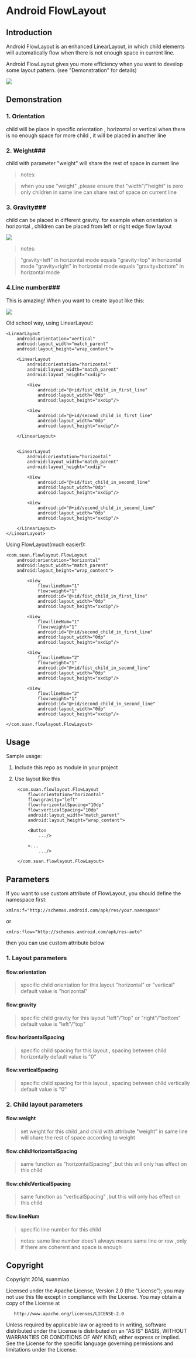 # Android FlowLayout

## Introduction

Android FlowLayout is an enhanced LinearLayout, in which child elements will automatically flow when there is not enough space in current line.

Android FlowLayout gives you more efficiency when you want to develop some layout pattern. (see "Demonstration" for details)

![](https://github.com/suanmiao/flowlayout/raw/master/imgs/normal_mode.png)

## Demonstration

### 1. Orientation

child will be place in specific orientation , horizontal or vertical
when there is no enough space for more child , it will be placed in  another line

### 2. Weight###

child with parameter "weight" will share the rest of space in current line
> notes:

> when you use "weight" ,please ensure that "width"/"height" is zero
> only children in same line can share rest of space on current line

### 3. Gravity###

child can be placed in different gravity. for example when orientation is horizontal ,
children can be placed from left or right edge flow layout

![](https://github.com/suanmiao/flowlayout/raw/master/imgs/gravity_weight.png)

> notes:

> "gravity=left" in horizontal mode equals "gravity=top" in horizontal mode
> "gravity=right" in horizontal mode equals "gravity=bottom" in horizontal mode

### 4.Line number###

This is amazing!
When you want to create layout like this:

![](https://github.com/suanmiao/flowlayout/raw/master/imgs/line_number_usage.png)

Old school way, using LinearLayout:

    <LinearLayout
        android:orientation="vertical"
        android:layout_width="match_parent"
        android:layout_height="wrap_content">

        <LinearLayout
            android:orientation="horizontal"
            android:layout_width="match_parent"
            android:layout_height="xxdip">

            <View
                android:id="@+id/fist_child_in_first_line"
                android:layout_width="0dp"
                android:layout_height="xxdip"/>

            <View
                android:id="@+id/second_child_in_first_line"
                android:layout_width="0dp"
                android:layout_height="xxdip"/>

        </LinearLayout>


        <LinearLayout
            android:orientation="horizontal"
            android:layout_width="match_parent"
            android:layout_height="xxdip">

            <View
                android:id="@+id/fist_child_in_second_line"
                android:layout_width="0dp"
                android:layout_height="xxdip"/>

            <View
                android:id="@+id/second_child_in_second_line"
                android:layout_width="0dp"
                android:layout_height="xxdip"/>

        </LinearLayout>
    </LinearLayout>

Using FlowLayout(much easier!):

    <com.suan.flowlayout.FlowLayout
        android:orientation="horizontal"
        android:layout_width="match_parent"
        android:layout_height="wrap_content">

            <View
                flow:lineNum="1"
                flow:weight="1"
                android:id="@+id/fist_child_in_first_line"
                android:layout_width="0dp"
                android:layout_height="xxdip"/>

            <View
                flow:lineNum="1"
                flow:weight="1"
                android:id="@+id/second_child_in_first_line"
                android:layout_width="0dp"
                android:layout_height="xxdip"/>

            <View
                flow:lineNum="2"
                flow:weight="1"
                android:id="@+id/fist_child_in_second_line"
                android:layout_width="0dp"
                android:layout_height="xxdip"/>

            <View
                flow:lineNum="2"
                flow:weight="1"
                android:id="@+id/second_child_in_second_line"
                android:layout_width="0dp"
                android:layout_height="xxdip"/>

    </com.suan.flowlayout.FlowLayout>

## Usage

Sample usage:

1. Include this repo as module in your project

2. Use layout like this

        <com.suan.flowlayout.FlowLayout
            flow:orientation="horizontal"
            flow:gravity="left"
            flow:horizontalSpacing="10dp"
            flow:verticalSpacing="10dp"
            android:layout_width="match_parent"
            android:layout_height="wrap_content">

            <Button
                .../>

            <...
                .../>

        </com.suan.flowlayout.FlowLayout>

## Parameters

If you want to use custom attribute of FlowLayout, you should define the namespace first:

    xmlns:f="http://schemas.android.com/apk/res/your.namespace"

or

    xmlns:flow="http://schemas.android.com/apk/res-auto"

then you can use custom attribute below

### 1. Layout parameters

#### flow:orientation

> specific child orientation for this layout "horizontal" or "vertical"
> default value is "horizontal"

#### flow:gravity

> specific child gravity for this layout "left"/"top" or "right"/"bottom"
> default value is "left"/"top"

#### flow:horizontalSpacing

> specific child spacing for this layout , spacing between child horizontally
> default value is "0"

#### flow:verticalSpacing

> specific child spacing for this layout , spacing between child vertically
> default value is "0"

### 2. Child layout parameters

#### flow:weight

> set weight for this child ,and child with attribute "weight" in same line will share the rest of space according to weight

#### flow:childHorizontalSpacing

> same function as "horizontalSpacing" ,but this will only has effect on this child

#### flow:childVerticalSpacing

> same function as "verticalSpacing" ,but this will only has effect on this child

#### flow:lineNum

> specific line number for this child

> notes:
> same line number does't always means same line or row ,only if there are coherent and space is enough

## Copyright

Copyright 2014, suanmiao

   Licensed under the Apache License, Version 2.0 (the "License");
   you may not use this file except in compliance with the License.
   You may obtain a copy of the License at

       http://www.apache.org/licenses/LICENSE-2.0

   Unless required by applicable law or agreed to in writing, software
   distributed under the License is distributed on an "AS IS" BASIS,
   WITHOUT WARRANTIES OR CONDITIONS OF ANY KIND, either express or implied.
   See the License for the specific language governing permissions and
   limitations under the License.

